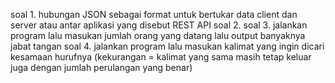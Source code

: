 soal 1. hubungan JSON sebagai format untuk bertukar data client dan server atau antar aplikasi yang disebut REST API
soal 2.
soal 3. jalankan program lalu masukan jumlah orang yang datang lalu output banyaknya jabat tangan
soal 4. jalankan program lalu masukan kalimat yang ingin dicari kesamaan hurufnya (kekurangan = kalimat yang sama masih tetap keluar juga dengan jumlah perulangan yang benar)
